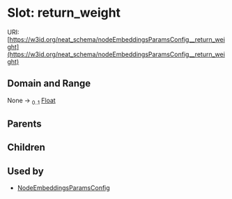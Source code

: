 
# Slot: return_weight




URI: [https://w3id.org/neat_schema/nodeEmbeddingsParamsConfig__return_weight](https://w3id.org/neat_schema/nodeEmbeddingsParamsConfig__return_weight)


## Domain and Range

None &#8594;  <sub>0..1</sub> [Float](types/Float.md)

## Parents


## Children


## Used by

 * [NodeEmbeddingsParamsConfig](NodeEmbeddingsParamsConfig.md)
